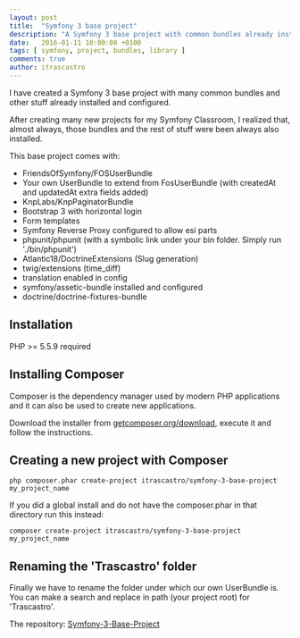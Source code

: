 ```yaml
---
layout: post
title:  "Symfony 3 base project"
description: "A Symfony 3 base project with common bundles already installed"
date:   2016-01-11 10:00:00 +0100
tags: [ symfony, project, bundles, library ]
comments: true
author: itrascastro
---
```


I have created a Symfony 3 base project with many common bundles and other stuff already installed and configured.

After creating many new projects for my Symfony Classroom, I realized that, almost always, those bundles and the rest of stuff were been always also installed.

This base project comes with:

- FriendsOfSymfony/FOSUserBundle
- Your own UserBundle to extend from FosUserBundle (with createdAt and updatedAt extra fields added)
- KnpLabs/KnpPaginatorBundle
- Bootstrap 3 with horizontal login
- Form templates
- Symfony Reverse Proxy configured to allow esi parts
- phpunit/phpunit (with a symbolic link under your bin folder. Simply run './bin/phpunit')
- Atlantic18/DoctrineExtensions (Slug generation)
- twig/extensions (time_diff)
- translation enabled in config
- symfony/assetic-bundle installed and configured
- doctrine/doctrine-fixtures-bundle

Installation
------------

PHP >= 5.5.9 required

## Installing Composer

Composer is the dependency manager used by modern PHP applications and it can also be used to create new applications.

Download the installer from [getcomposer.org/download](https://getcomposer.org/download/), execute it and follow the instructions.

## Creating a new project with Composer

  ```
  php composer.phar create-project itrascastro/symfony-3-base-project my_project_name
  ```

If you did a global install and do not have the composer.phar in that directory run this instead:

  ```
  composer create-project itrascastro/symfony-3-base-project my_project_name
  ```

## Renaming the 'Trascastro' folder

Finally we have to rename the folder under which our own UserBundle is. You can make a search and replace in path (your project root) for 'Trascastro'.

The repository: [Symfony-3-Base-Project](https://github.com/itrascastro/Symfony-3-Base-Project)
